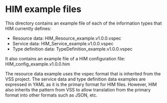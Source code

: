 # HIM example files

This directory contains an example file of each of the information types that HIM currently defines:
- Resource data: HIM_Resource_example.v1.0.0.vspec
- Service data: HIM_Service_example.v1.0.0.vspec
- Type definition data: TypeDefinition_example.v1.0.0.vspec

It also contains an example file of a HIM configuration file: HIM_config_example.v1.0.0.him

The resource data example uses the vspec format that is inherited from the VSS project.
The service data and type definition data examples are expressed in YAML as it is the primary format for HIM files.
However, HIM also inherits the pattern from VSS to allow translation from the primary format into other formats such as JSON, etc.
